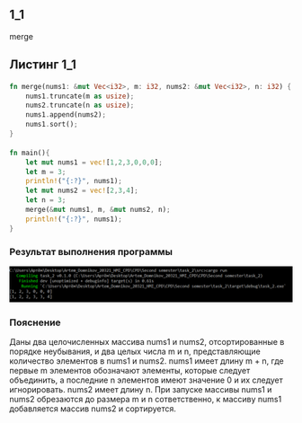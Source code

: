 ## 1_1
merge

## Листинг 1_1
```rs
fn merge(nums1: &mut Vec<i32>, m: i32, nums2: &mut Vec<i32>, n: i32) {
    nums1.truncate(m as usize);
    nums2.truncate(n as usize);
    nums1.append(nums2);
    nums1.sort();
}

fn main(){
    let mut nums1 = vec![1,2,3,0,0,0];
    let m = 3;
    println!("{:?}", nums1);
    let mut nums2 = vec![2,3,4];
    let n = 3;
    merge(&mut nums1, m, &mut nums2, n);
    println!("{:?}", nums1);
}
```

### Результат выполнения программы
![alt text](image-1.png)
### Пояснение
Даны два целочисленных массива nums1 и nums2, отсортированные в порядке неубывания, и два целых числа m и n, представляющие количество элементов в nums1 и nums2.
nums1 имеет длину m + n, где первые m элементов обозначают элементы, которые следует объединить, а последние n элементов имеют значение 0 и их следует игнорировать. nums2 имеет длину n. При запуске массивы nums1 и nums2 обрезаются до размера m и n сответственно, к массиву nums1 добавляется массив nums2 и сортируется.